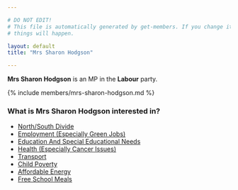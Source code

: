 ```yaml
---

# DO NOT EDIT!
# This file is automatically generated by get-members. If you change it, bad
# things will happen.

layout: default
title: "Mrs Sharon Hodgson"

---
```


**Mrs Sharon Hodgson** is an MP in the **Labour** party.

{% include members/mrs-sharon-hodgson.md %}

### What is Mrs Sharon Hodgson interested in?


* [North/South Divide](/interests/north-south-divide.html)
* [Employment (Especially Green Jobs)](/interests/employment-especially-green-jobs.html)
* [Education And Special Educational Needs](/interests/education-and-special-educational-needs.html)
* [Health (Especially Cancer Issues)](/interests/health-especially-cancer-issues.html)
* [Transport](/interests/transport.html)
* [Child Poverty](/interests/child-poverty.html)
* [Affordable Energy](/interests/affordable-energy.html)
* [Free School Meals](/interests/free-school-meals.html)
